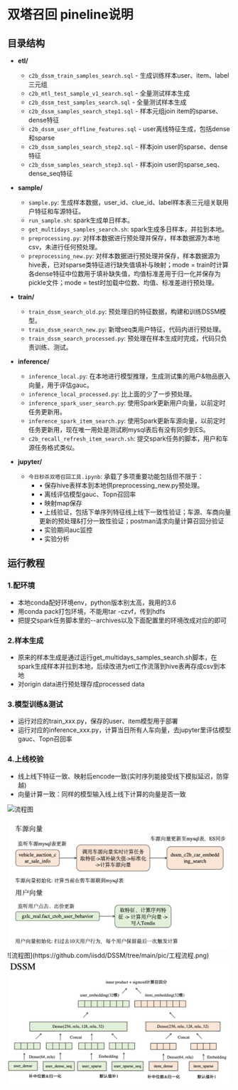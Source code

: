 # 双塔召回 pineline说明

## 目录结构
- **etl/**
  - `c2b_dssm_train_samples_search.sql` - 生成训练样本user、item、label三元组
  - `c2b_mtl_test_sample_v1_search.sql` - 全量测试样本生成
  - `c2b_dssm_test_samples_search.sql` - 全量测试样本生成
  - `c2b_dssm_samples_search_step1.sql` - 样本元组join item的sparse、dense特征
  - `c2b_dssm_user_offline_features.sql` - user离线特征生成，包括dense和sparse
  - `c2b_dssm_samples_search_step2.sql` - 样本join user的sparse、dense特征
  - `c2b_dssm_samples_search_step3.sql` - 样本join user的sparse_seq、dense_seq特征

- **sample/**
  - `sample.py`: 生成样本数据，user_id、clue_id、label样本表三元组关联用户特征和车源特征。
  - `run_sample.sh`: spark生成单日样本。
  - `get_multidays_samples_search.sh`: spark生成多日样本，并拉到本地。
  - `preprocessing.py`: 对样本数据进行预处理并保存，样本数据源为本地csv，未进行任何预处理。
  - `preprocessing_new.py`: 对样本数据进行预处理并保存，样本数据源为hive表，已对sparse类特征进行缺失值填补与映射；mode = train时计算各dense特征中位数用于填补缺失值，均值标准差用于归一化并保存为pickle文件；mode = test时加载中位数、均值、标准差进行预处理。

- **train/**
  - `train_dssm_search_old.py`: 预处理旧的特征数据，构建和训练DSSM模型。
  - `train_dssm_search_new.py`: 新增seq类用户特征，代码内进行预处理。
  - `train_dssm_search_processed.py`: 预处理在样本生成时完成，代码只负责训练、测试。

- **inference/**
  - `inference_local.py`: 在本地进行模型推理，生成测试集的用户&物品嵌入向量，用于评估gauc。
  - `inference_local_processed.py`: 比上面的少了一步预处理。
  - `inference_spark_user_search.py`: 使用Spark更新用户向量，以前定时任务更新用。
  - `inference_spark_item_search.py`: 使用Spark更新车源向量，以前定时任务更新用，现在唯一用处是测试刷mysql表后有没有同步到ES。
  - `c2b_recall_refresh_item_search.sh`: 提交spark任务的脚本，用户和车源任务格式类似。
    

- **jupyter/**
  - `今日秒杀双塔召回工具.ipynb`: 承载了多项重要功能包括但不限于：
    - • 保存hive表样本到本地供preprocessing_new.py预处理。
    - • 离线评估模型gauc、Topn召回率
    - • 映射map保存
    - • 上线验证，包括下单序列特征线上线下一致性验证；车源、车商向量更新的预处理&打分一致性验证；postman请求向量计算召回分验证
    - • 实验期间auc监控
    - • 实验分析

## 运行教程
### 1.配环境
- 本地conda配好环境env，python版本别太高，我用的3.6
- 用conda pack打包环境，不能用tar -czvf，传到hdfs
- 把提交spark任务脚本里的--archives以及下面配置里的环境改成对应的即可
### 2.样本生成
- 原来的样本生成是通过运行get_multidays_samples_search.sh脚本，在spark生成样本并拉到本地，后续改进为etl工作流落到hive表再存成csv到本地
- 对origin data进行预处理存成processed data
### 3.模型训练&测试
- 运行对应的train_xxx.py，保存的user、item模型用于部署
- 运行对应的inference_xxx.py，计算当日所有人车向量，去jupyter里评估模型gauc、Topn召回率
### 4.上线校验
- 线上线下特征一致、映射后encode一致(实时序列能接受线下模拟延迟，防穿越)
- 向量计算一致：同样的模型输入线上线下计算的向量是否一致

![流程图]([https://github.com/](https://raw.githubusercontent.com/)iisdd/DSSM/tree/main/pic/工程流程.png)

<img src="./pic/工程流程.png" alt="流程图" width="500" />
![流程图](https://github.com/iisdd/DSSM/tree/main/pic/工程流程.png)
<img src="./pic/模型框架.png" alt="流程图" width="500" />

